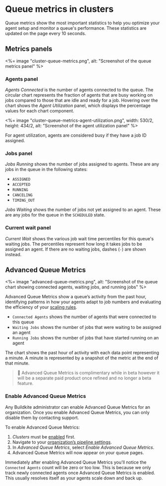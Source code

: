 # Queue metrics in clusters

Queue metrics show the most important statistics to help you optimize your agent setup and monitor a queue's performance. These statistics are updated on the page every 10 seconds.

## Metrics panels

<%= image "cluster-queue-metrics.png", alt: "Screenshot of the queue metrics panel" %>

### Agents panel

_Agents Connected_ is the number of agents connected to the queue. The circular chart represents the fraction of agents that are busy working on jobs compared to those that are idle and ready for a job. Hovering over the chart shows the _Agent Utilization_ panel, which displays the percentage values for each chart component.

<%= image "cluster-queue-metrics-agent-utilization.png", width: 530/2, height: 434/2, alt: "Screenshot of the agent utilization panel" %>

For agent utilization, agents are considered busy if they have a job ID assigned.

### Jobs panel

_Jobs Running_ shows the number of jobs assigned to agents. These are any jobs in the queue in the following states:

- `ASSIGNED`
- `ACCEPTED`
- `RUNNING`
- `CANCELING`
- `TIMING_OUT`

_Jobs Waiting_ shows the number of jobs not yet assigned to an agent. These are any jobs for the queue in the `SCHEDULED` state.

### Current wait panel

_Current Wait_ shows the various job wait time percentiles for this queue's waiting jobs. The percentiles represent how long it takes jobs to be assigned an agent. If there are no waiting jobs, dashes (`-`) are shown instead.

## Advanced Queue Metrics

<%= image "advanced-queue-metrics.png", alt: "Screenshot of the queue chart showing connected agents, waiting jobs, and running jobs" %>

Advanced Queue Metrics show a queue’s activity from the past hour, identifying patterns in how your agents adapt to job numbers and evaluating the efficiency of your [scaling rules](/docs/tutorials/parallel-builds#auto-scaling-your-build-agents).

- `Connected Agents` shows the number of agents that were connected to this queue
- `Waiting Jobs` shows the number of jobs that were waiting to be assigned an agent
- `Running Jobs` shows the number of jobs that have started running on an agent

The chart shows the past hour of activity with each data point representing a minute. A minute is represented by a snapshot of the metric at the end of that minute.

>📘
> Advanced Queue Metrics is complimentary while in beta however it will be a separate paid product once refined and no longer a beta feature.

### Enable Advanced Queue Metrics
Any Buildkite administrator can enable Advanced Queue Metrics for an organization. Once you enable Advanced Queue Metrics, you can only disable them by contacting support.

To enable Advanced Queue Metrics:

1. _Clusters_ must be [enabled](/docs/clusters/overview#enabling-clusters-before-the-release-date) first.
1. Navigate to your [organization’s pipeline settings](https://buildkite.com/organizations/~/pipeline-settings).
1. In _Advanced Queue Metrics_, select _Enable Advanced Queue Metrics_.
1. Advanced Queue Metrics will now appear on your queue pages.

Immediately after enabling Advanced Queue Metrics you'll notice the `Connected Agents` count will be zero or
too low. This is because we only track newly connected agents once Advanced Queue Metrics is enabled.
This usually resolves itself as your agents scale down and back up.
